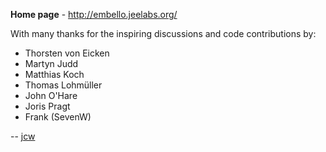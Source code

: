 **Home page** - <http://embello.jeelabs.org/>

With many thanks for the inspiring discussions and code contributions by:

* Thorsten von Eicken
* Martyn Judd
* Matthias Koch
* Thomas Lohmüller
* John O'Hare
* Joris Pragt
* Frank (SevenW)

-- [jcw](http://jeelabs.org/about/)
